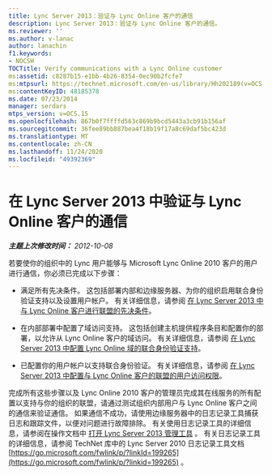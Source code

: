 ```yaml
---
title: Lync Server 2013：验证与 Lync Online 客户的通信
description: Lync Server 2013：验证与 Lync Online 客户的通信。
ms.reviewer: ''
ms.author: v-lanac
author: lanachin
f1.keywords:
- NOCSH
TOCTitle: Verify communications with a Lync Online customer
ms:assetid: c8287b15-e1bb-4b26-8354-0ec90b2fcfe7
ms:mtpsurl: https://technet.microsoft.com/en-us/library/Hh202189(v=OCS.15)
ms:contentKeyID: 48185378
ms.date: 07/23/2014
manager: serdars
mtps_version: v=OCS.15
ms.openlocfilehash: 867b0f7ffffd563c869b9bcd5443a3cb91b156af
ms.sourcegitcommit: 36fee89bb887bea4f18b19f17a8c69daf5bc423d
ms.translationtype: MT
ms.contentlocale: zh-CN
ms.lasthandoff: 11/24/2020
ms.locfileid: "49392369"
---
```

# <a name="verify-communications-with-a-lync-online-customer-in-lync-server-2013"></a>在 Lync Server 2013 中验证与 Lync Online 客户的通信

<div data-xmlns="http://www.w3.org/1999/xhtml">

<div class="topic" data-xmlns="http://www.w3.org/1999/xhtml" data-msxsl="urn:schemas-microsoft-com:xslt" data-cs="https://msdn.microsoft.com/">

<div data-asp="https://msdn2.microsoft.com/asp">



</div>

<div id="mainSection">

<div id="mainBody">

<span> </span>

_**主题上次修改时间：** 2012-10-08_

若要使你的组织中的 Lync 用户能够与 Microsoft Lync Online 2010 客户的用户进行通信，你必须已完成以下步骤：

  - 满足所有先决条件。 这包括部署内部和边缘服务器、为你的组织启用联合身份验证支持以及设置用户帐户。 有关详细信息，请参阅 [在 Lync Server 2013 中与 Lync Online 客户进行联盟的先决条件](lync-server-2013-prerequisites-for-federating-with-a-lync-online-customer.md)。

  - 在内部部署中配置了域访问支持。 这包括创建主机提供程序条目和配置你的部署，以允许从 Lync Online 客户的域访问。 有关详细信息，请参阅 [在 Lync Server 2013 中配置 Lync Online 域的联合身份验证支持](lync-server-2013-configure-federation-support-for-a-lync-online-domain.md)。

  - 已配置你的用户帐户以支持联合身份验证。 有关详细信息，请参阅 [在 Lync Server 2013 中配置与 Lync Online 客户的联盟的用户访问权限](lync-server-2013-configure-user-access-for-federation-with-a-lync-online-customer.md)。

完成所有这些步骤以及 Lync Online 2010 客户的管理员完成其在线服务的所有配置以支持与你的组织的联盟，请通过测试组织内部用户与 Lync Online 客户之间的通信来验证通信。 如果通信不成功，请使用边缘服务器中的日志记录工具捕获日志和跟踪文件，以便对问题进行故障排除。 有关使用日志记录工具的详细信息，请参阅在操作文档中 [打开 Lync Server 2013 管理工具](lync-server-2013-open-lync-server-administrative-tools.md) 。 有关日志记录工具的详细信息，请参阅 TechNet 库中的 Lync Server 2010 日志记录工具文档 [https://go.microsoft.com/fwlink/p/?linkId=199265](https://go.microsoft.com/fwlink/p/?linkid=199265) 。

</div>

<span> </span>

</div>

</div>

</div>

